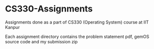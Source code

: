 # CS330-Assignments
Assignments done as a part of CS330 (Operating System) course at IIT Kanpur

Each assignment directory contains the problem statement pdf, gemOS source code and my submission zip
